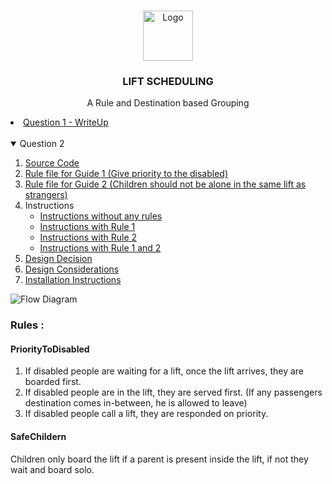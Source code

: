 


<!-- PROJECT LOGO -->
<br />
<p align="center">
  <a href="https://github.com/othneildrew/Best-README-Template">
    <img src="https://us.123rf.com/450wm/urfandadashov/urfandadashov1808/urfandadashov180804009/106758684-.jpg?ver=6" alt="Logo" width="80" height="80">
  </a>

  <h3 align="center">LIFT SCHEDULING</h3>

  <p align="center">
    A Rule and Destination based Grouping  
  </p>
</p>


<!-- TABLE OF CONTENTS -->
<li>
      <a href="https://github.com/abhishekvispute/LIFT-Scheduling/blob/main/Q1-WriteUp.md">Question 1 - WriteUp</a>
</li>
<br>
<details open="open">
  <summary>Question 2</summary>
  <ol>
    <li>
      <a href="https://github.com/abhishekvispute/LIFT-Scheduling/blob/main/index.js">Source Code</a>
    </li>
    <li><a href="https://github.com/abhishekvispute/LIFT-Scheduling/blob/main/rules/rule1.json">Rule file for Guide 1 (Give priority to the disabled)</a>  </li>
    <li><a href="https://github.com/abhishekvispute/LIFT-Scheduling/blob/main/rules/rule2.json">Rule file for Guide 2 (Children should not be alone in the same lift as strangers)</a> </li>
    <li> Instructions
      <ul>
        <li><a href="https://github.com/abhishekvispute/LIFT-Scheduling/tree/main/instructions/withoutRules">Instructions without any rules</a></li>
        <li><a href="https://github.com/abhishekvispute/LIFT-Scheduling/tree/main/instructions/WithProrityToDisabled">Instructions with Rule 1</a></li>
        <li><a href="https://github.com/abhishekvispute/LIFT-Scheduling/tree/main/instructions/WithSafeChildern">Instructions with Rule 2</a></li>
        <li><a href="https://github.com/abhishekvispute/LIFT-Scheduling/tree/main/instructions/WithProrityToDisabledSafeChildern">Instructions with Rule 1 and 2</a></li>
      </ul>
    </li>
    <li><a href="https://github.com/abhishekvispute/LIFT-Scheduling/blob/main/DesignConsiderations.md">Design Decision</a></li>
    <li><a href="https://github.com/abhishekvispute/LIFT-Scheduling/blob/main/DesignDecisions.md">Design Considerations</a></li>
    <li><a href="https://github.com/abhishekvispute/LIFT-Scheduling/blob/main/Installation.md">Installation Instructions</a></li>
  </ol>
</details>
<img src="https://github.com/abhishekvispute/LIFT-Scheduling/blob/main/Flow.png" alt="Flow Diagram" ">

### Rules :
#### PriorityToDisabled
1. If disabled people are waiting for a lift, once the lift arrives, they are boarded first.
2. If disabled people are in the lift, they are served first. (If any passengers destination comes in-between, he is allowed to leave)
3. If disabled people call a lift, they are responded on priority.

#### SafeChildern  
Children only board the lift if a parent is present inside the lift, if not they wait and board solo.


